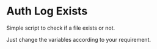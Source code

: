 # Auth Log Exists

Simple script to check if a file exists or not.

Just change the variables according to your requirement.
